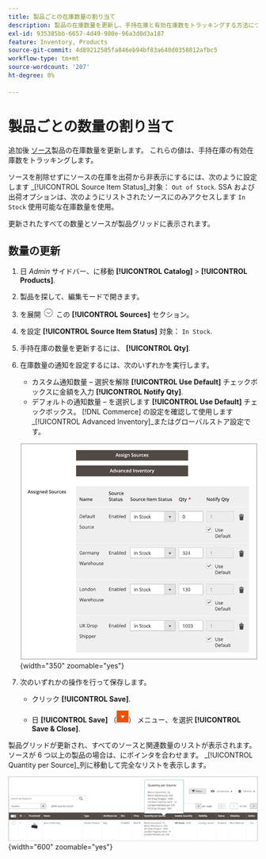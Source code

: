 ```yaml
---
title: 製品ごとの在庫数量の割り当て
description: 製品の在庫数量を更新し、手持在庫と有効在庫数をトラッキングする方法について説明します。
exl-id: 935385bb-6657-4d49-980e-96a3d0d3a187
feature: Inventory, Products
source-git-commit: 4d89212585fa846eb94bf83a640d0358812afbc5
workflow-type: tm+mt
source-wordcount: '207'
ht-degree: 0%

---
```


# 製品ごとの数量の割り当て

追加後 [ソース](sources-assign-per-product.md)製品の在庫数量を更新します。 これらの値は、手持在庫の有効在庫数をトラッキングします。

ソースを削除せずにソースの在庫を出荷から非表示にするには、次のように設定します _[!UICONTROL Source Item Status]_対象： `Out of Stock`. SSA および出荷オプションは、次のようにリストされたソースにのみアクセスします `In Stock` 使用可能な在庫数量を使用。

更新されたすべての数量とソースが製品グリッドに表示されます。

## 数量の更新

1. 日 _Admin_ サイドバー、に移動 **[!UICONTROL Catalog]** > **[!UICONTROL Products]**.

1. 製品を探して、編集モードで開きます。

1. を展開 ![展開セレクター](../assets/icon-display-expand.png) この **[!UICONTROL Sources]** セクション。

1. を設定 **[!UICONTROL Source Item Status]** 対象： `In Stock`.

1. 手持在庫の数量を更新するには、 **[!UICONTROL Qty]**.

1. 在庫数量の通知を設定するには、次のいずれかを実行します。

   - カスタム通知数量 – 選択を解除 **[!UICONTROL Use Default]** チェックボックスに金額を入力 **[!UICONTROL Notify Qty]**.
   - デフォルトの通知数量 – を選択します **[!UICONTROL Use Default]** チェックボックス。 [!DNL Commerce] の設定を確認して使用します _[!UICONTROL Advanced Inventory]_またはグローバルストア設定です。

   ![ソースごとの製品数量の更新](assets/inventory-product-quantity-edit.png){width="350" zoomable="yes"}

1. 次のいずれかの操作を行って保存します。

   - クリック **[!UICONTROL Save]**.

   - 日 **[!UICONTROL Save]** （![メニュー矢印](../assets/icon-menu-down-arrow-red.png)） メニュー、を選択 **[!UICONTROL Save & Close]**.


製品グリッドが更新され、すべてのソースと関連数量のリストが表示されます。 ソースが 6 つ以上の製品の場合は、にポインタを合わせます。 _[!UICONTROL Quantity per Source]_列に移動して完全なリストを表示します。

![ソースごとの製品数量](assets/inventory-product-quantity.png){width="600" zoomable="yes"}
